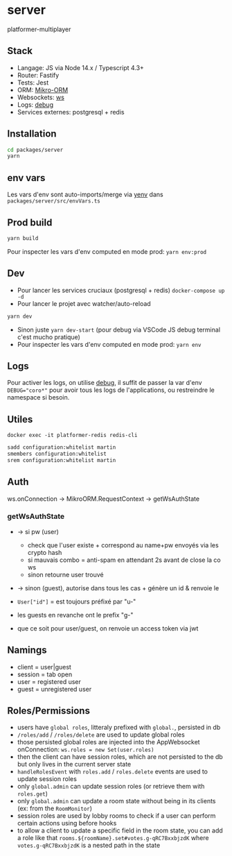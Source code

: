 # server

platformer-multiplayer

## Stack

-   Langage: JS via Node 14.x / Typescript 4.3+
-   Router: Fastify
-   Tests: Jest
-   ORM: [Mikro-ORM](https://github.com/mikro-orm/mikro-orm/)
-   Websockets: [ws](https://github.com/websockets/ws)
-   Logs: [debug](https://github.com/visionmedia/debug)
-   Services externes: postgresql + redis

## Installation

```sh
cd packages/server
yarn
```

## env vars

Les vars d'env sont auto-imports/merge via [yenv](https://github.com/jeffijoe/yenv) dans `packages/server/src/envVars.ts`

## Prod build

```sh
yarn build
```

Pour inspecter les vars d'env computed en mode prod: `yarn env:prod`

## Dev

-   Pour lancer les services cruciaux (postgresql + redis) `docker-compose up -d`
-   Pour lancer le projet avec watcher/auto-reload

```sh
yarn dev
```

-   Sinon juste `yarn dev-start` (pour debug via VSCode JS debug terminal c'est mucho pratique)
-   Pour inspecter les vars d'env computed en mode prod: `yarn env`

## Logs

Pour activer les logs, on utilise [debug](https://github.com/visionmedia/debug), il suffit de passer la var d'env `DEBUG="coro*"` pour avoir tous les logs de l'applications, ou restreindre le namespace si besoin.

## Utiles

`docker exec -it platformer-redis redis-cli`

```sh
sadd configuration:whitelist martin
smembers configuration:whitelist
srem configuration:whitelist martin
```

## Auth

ws.onConnection -> MikroORM.RequestContext -> getWsAuthState

### getWsAuthState

-   -> si pw (user)
    -   check que l'user existe + correspond au name+pw envoyés via les crypto hash
    -   si mauvais combo = anti-spam en attendant 2s avant de close la co ws
    -   sinon retourne user trouvé
-   -> sinon (guest), autorise dans tous les cas + génère un id & renvoie le

-   `User["id"]` = est toujours préfixé par "u-"
-   les guests en revanche ont le prefix "g-"
-   que ce soit pour user/guest, on renvoie un access token via jwt

## Namings

-   client = user|guest
-   session = tab open
-   user = registered user
-   guest = unregistered user

## Roles/Permissions

-   users have `global roles`, litteraly prefixed with `global.`, persisted in db
-   `/roles/add` / `/roles/delete` are used to update global roles
-   those persisted global roles are injected into the AppWebsocket onConnection: `ws.roles = new Set(user.roles)`
-   then the client can have session roles, which are not persisted to the db but only lives in the current server state
-   `handleRolesEvent` with `roles.add` / `roles.delete` events are used to update session roles
-   only `global.admin` can update session roles (or retrieve them with `roles.get`)
-   only `global.admin` can update a room state without being in its clients (ex: from the `RoomMonitor`)
-   session roles are used by lobby rooms to check if a user can perform certain actions using before hooks
-   to allow a client to update a specific field in the room state, you can add a role like that `rooms.${roomName}.set#votes.g-qRC7BxxbjzdK` where `votes.g-qRC7BxxbjzdK` is a nested path in the state
